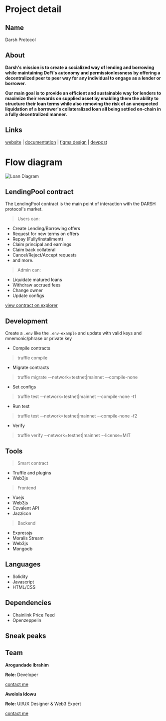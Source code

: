 # Project detail
## Name
Darsh Protocol

## About
**Darsh's mission is to create a socialized way of lending and borrowing while maintaining DeFi's autonomy and permissionlessness by offering a decentralized peer to peer way for any individual to engage as a lender or borrower.**

**Our main goal is to provide an efficient and sustainable way for lenders to maximize their rewards on supplied asset by enabling them the ability to structure their loan terms while also removing the risk of an unexpected liquidation of a borrower's collateralized loan all being settled on-chain in a fully decentralized manner.**

## Links
[website](https://darshprotocol.netlify.app) | [documentation](https://darshprotocol.gitbook.io/product-docs) | [figma design](https://darshprotocol.gitbook.io/product-docs) | [devpost](https://devpost.com/software/darsh-protocol)

# Flow diagram
![Loan Diagram](https://user-images.githubusercontent.com/123966451/222807924-377c0485-182d-468a-a16c-978bd75d9317.png)

## LendingPool contract
The LendingPool contract is the main point of interaction with the DARSH protocol's market.

 > Users can:
 - Create Lending/Borrowing offers
 - Request for new terms on offers
 - Repay (Fully/Installment)
 - Claim principal and earnings
 - Claim back collateral
 - Cancel/Reject/Accept requests
 - and more.

 > Admin can:
 - Liquidate matured loans
 - Withdraw accrued fees
 - Change owner
 - Update configs
 
 [view contract on explorer](https://ftmscan.com)

## Development
Create a `.env` like the `.env-example` and update with valid keys and mnemonic/phrase or private key

 - Compile contracts

> truffle compile

- Migrate contracts

> truffle migrate --network=testnet|mainnet --compile-none

- Set configs

> truffle test --network=testnet|mainnet --compile-none -t1

- Run test

> truffle test --network=testnet|mainnet --compile-none -f2

- Verify

> truffle verify --network=testnet|mainnet <contracts> --license=MIT

## Tools
> Smart contract
- Truffle and plugins
- Web3js

> Frontend
- Vuejs
- Web3js
- Covalent API
- Jazzicon

> Backend
- Expressjs
- Moralis Stream
- Web3js
- Mongodb

## Languages
- Solidity
- Javascript
- HTML/CSS

## Dependencies
- Chainlink Price Feed
- Openzeppelin

## Sneak peaks

## Team
**Arogundade Ibrahim**
 
**Role:** Developer
 
[contact me](https://linktr.ee/devarogundade)

 
 
**Awolola Idowu**
 
**Role:** UI/UX Designer & Web3 Expert
 
[contact me](https://pip.me/krypton)
